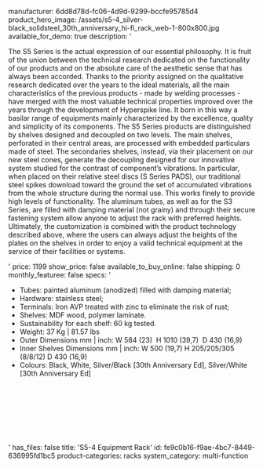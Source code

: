 manufacturer: 6dd8d78d-fc06-4d9d-9299-bccfe95785d4
product_hero_image: /assets/s5-4_silver-black_solidsteel_30th_anniversary_hi-fi_rack_web-1-800x800.jpg
available_for_demo: true
description: '<p>The S5 Series is the actual expression of our essential philosophy. It is fruit of the union between the technical research dedicated on the functionality of our products and on the absolute care of the aesthetic sense that has always been accorded. Thanks to the priority assigned on the qualitative research dedicated over the years to the ideal materials, all the main characteristics of the previous products - made by welding processes - have merged with the most valuable technical properties improved over the years through the development of Hyperspike line. It born in this way a basilar range of equipments mainly characterized by the excellence, quality and simplicity of its components. The S5 Series products are distinguished by shelves designed and decoupled on two levels. The main shelves, perforated in their central areas, are processed with embedded particulars made of steel. The secondaries shelves, instead, via their placement on our new steel cones, generate the decoupling designed for our innovative system studied for the contrast of component’s vibrations. In particular, when placed on their relative steel discs (S Series PADS), our traditional steel spikes download toward the ground the set of accumulated vibrations from the whole structure during the normal use. This works finely to provide high levels of functionality. The aluminum tubes, as well as for the S3 Series, are filled with damping material (not grainy) and through their secure fastening system allow anyone to adjust the rack with preferred heights. Ultimately, the customization is combined with the product technology described above, where the users can always adjust the heights of the plates on the shelves in order to enjoy a valid technical equipment at the service of their facilities or systems.</p>'
price: 1199
show_price: false
available_to_buy_online: false
shipping: 0
monthly_featuree: false
specs: '<ul><li>Tubes:&nbsp;painted aluminum (anodized) filled with damping material;<br></li><li>Hardware:&nbsp;stainless steel;<br></li><li>Terminals:&nbsp;Iron AVP treated with zinc to eliminate the risk of rust;<br></li><li>Shelves:&nbsp;MDF wood, polymer laminate.<br></li><li>Sustainability for each shelf:&nbsp;60 kg tested.<br></li><li>Weight: 37 Kg | 81.57 lbs<br></li><li>Outer Dimensions mm | inch:&nbsp;W&nbsp;584 (23) &nbsp;H&nbsp;1010 (39,7) &nbsp;D&nbsp;430 (16,9)<br></li><li>Inner Shelves Dimensions mm | inch:&nbsp;W&nbsp;500 (19,7)&nbsp;H&nbsp;205/205/305 (8/8/12)&nbsp;D&nbsp;430 (16,9)<br></li><li>Colours: Black, White, Silver/Black [30th Anniversary Ed], Silver/White [30th Anniversary Ed]<br></li></ul><h6><br></h6><p><a href="https://solidsteel.it/wp-content/uploads/2016/11/S5-4-Drawing.jpg"><br></a><br><br></p>'
has_files: false
title: 'S5-4 Equipment Rack'
id: fe9c0b16-f9ae-4bc7-8449-636995fd1bc5
product-categories: racks
system_category: multi-function

